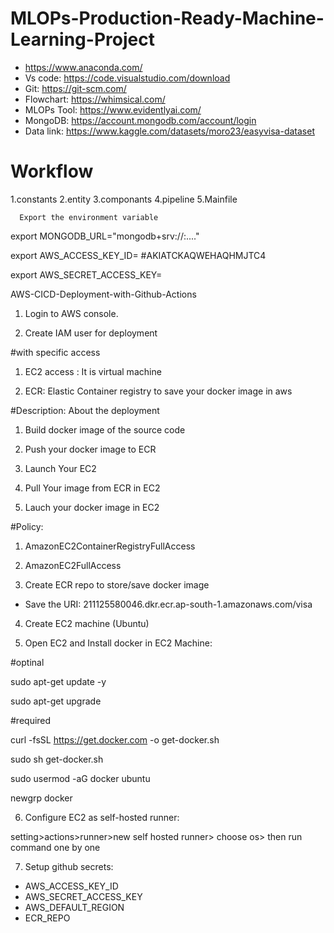 # MLOPs-Production-Ready-Machine-Learning-Project

- https://www.anaconda.com/
- Vs code: https://code.visualstudio.com/download
- Git: https://git-scm.com/
- Flowchart: https://whimsical.com/
- MLOPs Tool: https://www.evidentlyai.com/
- MongoDB: https://account.mongodb.com/account/login
- Data link: https://www.kaggle.com/datasets/moro23/easyvisa-dataset


# Workflow
1.constants
2.entity
3.componants
4.pipeline
5.Mainfile

      Export the environment variable

export MONGODB_URL="mongodb+srv://<username>:<password>...."

export AWS_ACCESS_KEY_ID=<your key> #AKIATCKAQWEHAQHMJTC4

export AWS_SECRET_ACCESS_KEY=<your serect key>


AWS-CICD-Deployment-with-Github-Actions

1. Login to AWS console.

2. Create IAM user for deployment

#with specific access

1. EC2 access : It is virtual machine

2. ECR: Elastic Container registry to save your docker image in aws


#Description: About the deployment

1. Build docker image of the source code

2. Push your docker image to ECR

3. Launch Your EC2 

4. Pull Your image from ECR in EC2

5. Lauch your docker image in EC2

#Policy:

1. AmazonEC2ContainerRegistryFullAccess

2. AmazonEC2FullAccess

3. Create ECR repo to store/save docker image

- Save the URI: 211125580046.dkr.ecr.ap-south-1.amazonaws.com/visa

4. Create EC2 machine (Ubuntu)

5. Open EC2 and Install docker in EC2 Machine:

#optinal

sudo apt-get update -y

sudo apt-get upgrade

#required

curl -fsSL https://get.docker.com -o get-docker.sh

sudo sh get-docker.sh

sudo usermod -aG docker ubuntu

newgrp docker

6. Configure EC2 as self-hosted runner:

setting>actions>runner>new self hosted runner> choose os> then run command one by one

7. Setup github secrets:

* AWS_ACCESS_KEY_ID
* AWS_SECRET_ACCESS_KEY
* AWS_DEFAULT_REGION
* ECR_REPO
